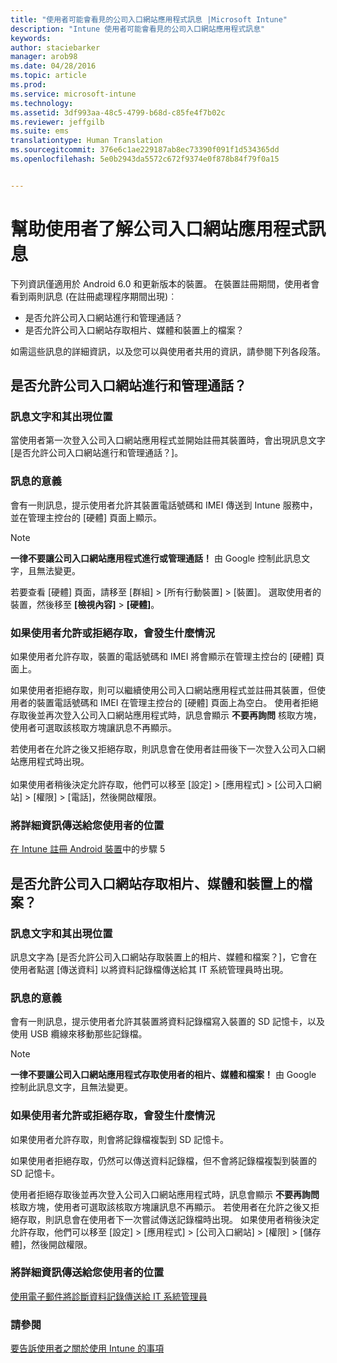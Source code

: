 ```yaml
---
title: "使用者可能會看見的公司入口網站應用程式訊息 |Microsoft Intune"
description: "Intune 使用者可能會看見的公司入口網站應用程式訊息"
keywords: 
author: staciebarker
manager: arob98
ms.date: 04/28/2016
ms.topic: article
ms.prod: 
ms.service: microsoft-intune
ms.technology: 
ms.assetid: 3df993aa-48c5-4799-b68d-c85fe4f7b02c
ms.reviewer: jeffgilb
ms.suite: ems
translationtype: Human Translation
ms.sourcegitcommit: 376e6c1ae229187ab8ec73390f091f1d534365dd
ms.openlocfilehash: 5e0b2943da5572c672f9374e0f878b84f79f0a15


---
```


# 幫助使用者了解公司入口網站應用程式訊息

下列資訊僅適用於 Android 6.0 和更新版本的裝置。 在裝置註冊期間，使用者會看到兩則訊息 (在註冊處理程序期間出現)︰

- 是否允許公司入口網站進行和管理通話？
- 是否允許公司入口網站存取相片、媒體和裝置上的檔案？

如需這些訊息的詳細資訊，以及您可以與使用者共用的資訊，請參閱下列各段落。

## 是否允許公司入口網站進行和管理通話？

### 訊息文字和其出現位置
當使用者第一次登入公司入口網站應用程式並開始註冊其裝置時，會出現訊息文字 [是否允許公司入口網站進行和管理通話？]。

### 訊息的意義
會有一則訊息，提示使用者允許其裝置電話號碼和 IMEI 傳送到 Intune 服務中，並在管理主控台的 [硬體] 頁面上顯示。

> [!NOTE]
> **一律不要讓公司入口網站應用程式進行或管理通話！** 由 Google 控制此訊息文字，且無法變更。

若要查看 [硬體] 頁面，請移至 [群組] > [所有行動裝置] > [裝置]。 選取使用者的裝置，然後移至 **[檢視內容]** > **[硬體]**。

### 如果使用者允許或拒絕存取，會發生什麼情況
如果使用者允許存取，裝置的電話號碼和 IMEI 將會顯示在管理主控台的 [硬體] 頁面上。

如果使用者拒絕存取，則可以繼續使用公司入口網站應用程式並註冊其裝置，但使用者的裝置電話號碼和 IMEI 在管理主控台的 [硬體] 頁面上為空白。 使用者拒絕存取後並再次登入公司入口網站應用程式時，訊息會顯示 **不要再詢問** 核取方塊，使用者可選取該核取方塊讓訊息不再顯示。

若使用者在允許之後又拒絕存取，則訊息會在使用者註冊後下一次登入公司入口網站應用程式時出現。</br></br>如果使用者稍後決定允許存取，他們可以移至 [設定] > [應用程式] > [公司入口網站] > [權限] > [電話]，然後開啟權限。

### 將詳細資訊傳送給您使用者的位置
[在 Intune 註冊 Android 裝置](/Intune/EndUser/enroll-your-device-in-intune-android)中的步驟 5

## 是否允許公司入口網站存取相片、媒體和裝置上的檔案？

### 訊息文字和其出現位置
訊息文字為 [是否允許公司入口網站存取裝置上的相片、媒體和檔案？]，它會在使用者點選 [傳送資料] 以將資料記錄檔傳送給其 IT 系統管理員時出現。

### 訊息的意義
會有一則訊息，提示使用者允許其裝置將資料記錄檔寫入裝置的 SD 記憶卡，以及使用 USB 纜線來移動那些記錄檔。   

> [!NOTE]
> **一律不要讓公司入口網站應用程式存取使用者的相片、媒體和檔案！** 由 Google 控制此訊息文字，且無法變更。

### 如果使用者允許或拒絕存取，會發生什麼情況
如果使用者允許存取，則會將記錄檔複製到 SD 記憶卡。

如果使用者拒絕存取，仍然可以傳送資料記錄檔，但不會將記錄檔複製到裝置的 SD 記憶卡。

使用者拒絕存取後並再次登入公司入口網站應用程式時，訊息會顯示 **不要再詢問** 核取方塊，使用者可選取該核取方塊讓訊息不再顯示。 若使用者在允許之後又拒絕存取，則訊息會在使用者下一次嘗試傳送記錄檔時出現。 如果使用者稍後決定允許存取，他們可以移至 [設定] > [應用程式] > [公司入口網站] > [權限] > [儲存體]，然後開啟權限。

### 將詳細資訊傳送給您使用者的位置
[使用電子郵件將診斷資料記錄傳送給 IT 系統管理員](/Intune/EndUser/send-diagnostic-data-logs-to-your-it-administrator-using-email-android)


### 請參閱
[要告訴使用者之關於使用 Intune 的事項](/intune/deploy-use/what-to-tell-your-end-users-about-using-microsoft-intune)



<!--HONumber=Jul16_HO3-->


